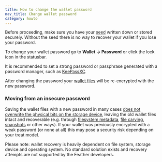 ```yaml
---
title: How to change the wallet password
nav_title: Change wallet password
category: howto
---
```


Before proceeding, make sure you have your [seed](show-wallet-seed) written down or stored securely. Without the seed there is no way to recover your wallet if you lose your password.

To change your wallet password go to **Wallet → Password** or click the lock icon in the statusbar.

It is recommended to set a strong password or passphrase generated with a password manager, such as [KeePassXC](https://keepassxc.org/).

After changing the password your [wallet files](wallet-files) will be re-encrypted with the new password.

### Moving from an insecure password

Saving the wallet files with a new password in many cases [does not overwrite the physical bits on the storage device](https://unix.stackexchange.com/a/593340), leaving the old wallet files intact and recoverable (e.g. through [filesystem metadata](http://manpages.ubuntu.com/manpages/bionic/man8/ext4magic.8.html), [file carving](https://en.wikipedia.org/wiki/File_carving), [snapshots](https://en.wikipedia.org/wiki/Snapshot_(computer_storage)) or other ways). If your wallet was previously encrypted with a weak password (or none at all) this may pose a security risk depending on your treat model.

Please note: wallet recovery is heavily dependent on file system, storage device and operating system. No standard solution exists and recovery attempts are not supported by the Feather developers.



